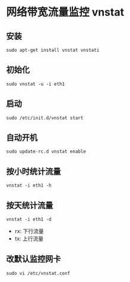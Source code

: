 # 网络带宽流量监控 vnstat

## 安装
```shell
sudo apt-get install vnstat vnstati
```

## 初始化
```shell
sudo vnstat -u -i eth1
```

## 启动
```shell
sudo /etc/init.d/vnstat start
```

## 自动开机
```shell
sudo update-rc.d vnstat enable
```

## 按小时统计流量
```shell
vnstat -i eth1 -h
```
## 按天统计流量
```shell
vnstat -i eth1 -d
```

- rx: 下行流量
- tx: 上行流量

## 改默认监控网卡
```shell
sudo vi /etc/vnstat.conf
```